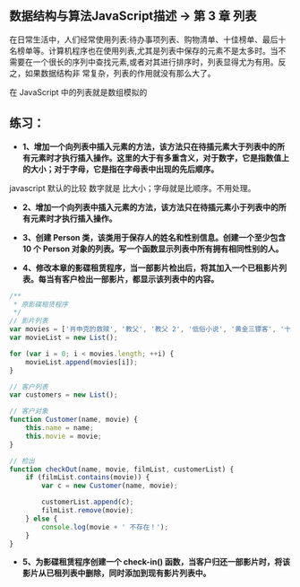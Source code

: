 ## 数据结构与算法JavaScript描述 -> 第 3 章 列表

在日常生活中，人们经常使用列表:待办事项列表、购物清单、十佳榜单、最后十名榜单等。计算机程序也在使用列表,尤其是列表中保存的元素不是太多时。当不需要在一个很长的序列中查找元素,或者对其进行排序时，列表显得尤为有用。反之，如果数据结构非 常复杂，列表的作用就没有那么大了。

在 JavaScript 中的列表就是数组模拟的


## 练习：
* **1、增加一个向列表中插入元素的方法，该方法只在待插元素大于列表中的所有元素时才执行插入操作。这里的大于有多重含义，对于数字，它是指数值上的大小；对于字母，它是指在字母表中出现的先后顺序。**

javascript 默认的比较 数字就是 比大小；字母就是比顺序。不用处理。


* **2、增加一个向列表中插入元素的方法，该方法只在待插元素小于列表中的所有元素时才执行插入操作。**


* **3、创建 Person 类，该类用于保存人的姓名和性别信息。创建一个至少包含 10 个 Person 对象的列表。写一个函数显示列表中所有拥有相同性别的人。**


* **4、修改本章的影碟租赁程序，当一部影片检出后，将其加入一个已租影片列表。每当有客户检出一部影片，都显示该列表中的内容。**

```js
/**
 * 原影碟租赁程序
 */
// 影片列表
var movies = ['肖申克的救赎', '教父', '教父 2', '低俗小说', '黄金三镖客', '十二怒汉', '辛德勒名单', '黑暗骑士', '指环王:王者归来'];
var movieList = new List();

for (var i = 0; i < movies.length; ++i) {
    movieList.append(movies[i]);
}

// 客户列表
var customers = new List();

// 客户对象
function Customer(name, movie) {
    this.name = name;
    this.movie = movie;
}

// 检出
function checkOut(name, movie, filmList, customerList) {
    if (filmList.contains(movie)) {
        var c = new Customer(name, movie);

        customerList.append(c);
        filmList.remove(movie);
    } else {
        console.log(movie + ' 不存在！');
    }
}
```

* **5、为影碟租赁程序创建一个 check-in() 函数，当客户归还一部影片时，将该影片从已租列表中删除，同时添加到现有影片列表中。**